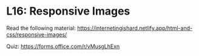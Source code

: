 # L16: Responsive Images

Read the following material:
https://internetingishard.netlify.app/html-and-css/responsive-images/

Quiz: https://forms.office.com/r/vMusgLhExn
